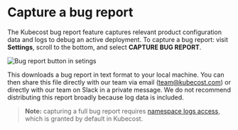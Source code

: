 # Capture a bug report

The Kubecost bug report feature captures relevant product configuration data and logs to debug an active deployment.
To capture a bug report: visit __Settings__, scroll to the bottom, and select __CAPTURE BUG REPORT__.

![Bug report button in setings](images/bug-report.png)


This downloads a bug report in text format to your local machine. You can then share this file directly with our team via email (team@kubecost.com) or directly with our team on Slack in a private message. We do not recommend distributing this report broadly because log data is included.

> __Note:__ capturing a full bug report requires [namespace logs access](https://github.com/kubecost/cost-analyzer-helm-chart/blob/df5e4ab053e3a8bd22534bceff9a468b82d33f0f/cost-analyzer/values.yaml#L367), which is granted by default in Kubecost.
